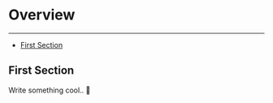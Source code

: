 # Overview

---

- [First Section](#section-1)

<a name="section-1"></a>
## First Section

Write something cool.. 🦊